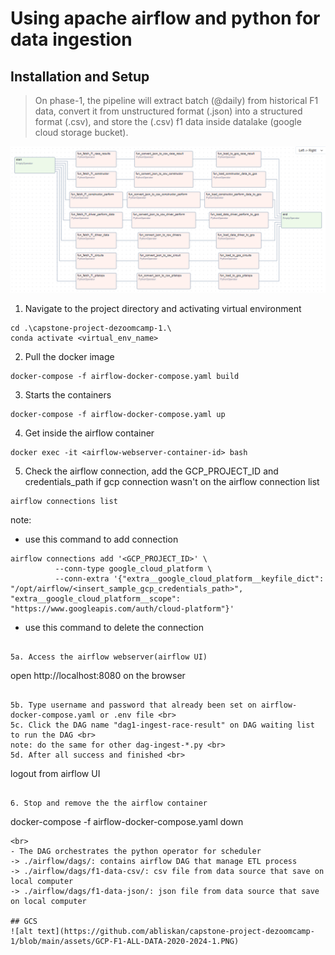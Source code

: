 # Using apache airflow and python for data ingestion 
## Installation and Setup
> On phase-1, the pipeline will extract batch (@daily) from historical F1 data, convert it from unstructured format (.json) into a structured format (.csv), and store the (.csv) f1 data inside datalake (google cloud storage bucket).

![alt text](https://github.com/abliskan/capstone-project-dezoomcamp-1/blob/main/assets/SS-Extract-all-Graph-airflow.PNG)

1. Navigate to the project directory and activating virtual environment
```
cd .\capstone-project-dezoomcamp-1.\
conda activate <virtual_env_name>
```

2. Pull the docker image
```
docker-compose -f airflow-docker-compose.yaml build
```

3. Starts the containers 
```
docker-compose -f airflow-docker-compose.yaml up
```

4. Get inside the airflow container
```
docker exec -it <airflow-webserver-container-id> bash
```

5. Check the airflow connection, add the GCP_PROJECT_ID and credentials_path if gcp connection wasn't on the airflow connection list
```
airflow connections list
```

note: <br>
- use this command to add connection
```
airflow connections add '<GCP_PROJECT_ID>' \
          --conn-type google_cloud_platform \
          --conn-extra '{"extra__google_cloud_platform__keyfile_dict": "/opt/airflow/<insert_sample_gcp_credentials_path>", "extra__google_cloud_platform__scope": "https://www.googleapis.com/auth/cloud-platform"}'
```

- use this command to delete the connection
```

5a. Access the airflow webserver(airflow UI)
```
open http://localhost:8080 on the browser
```

5b. Type username and password that already been set on airflow-docker-compose.yaml or .env file <br>
5c. Click the DAG name "dag1-ingest-race-result" on DAG waiting list to run the DAG <br>
note: do the same for other dag-ingest-*.py <br>
5d. After all success and finished <br>
```
logout from airflow UI
```

6. Stop and remove the the airflow container
```
docker-compose -f airflow-docker-compose.yaml down
```
<br>
- The DAG orchestrates the python operator for scheduler
-> ./airflow/dags/: contains airflow DAG that manage ETL process
-> ./airflow/dags/f1-data-csv/: csv file from data source that save on local computer
-> ./airflow/dags/f1-data-json/: json file from data source that save on local computer

## GCS
![alt text](https://github.com/abliskan/capstone-project-dezoomcamp-1/blob/main/assets/GCP-F1-ALL-DATA-2020-2024-1.PNG)
